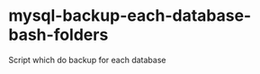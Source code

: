 mysql-backup-each-database-bash-folders
=======================================

Script which do backup for each database

